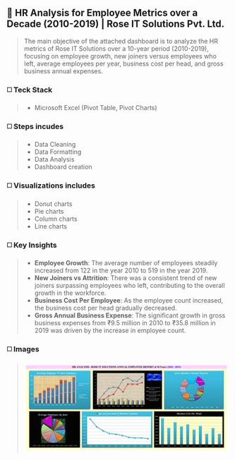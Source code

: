 ## 🔳 HR Analysis for Employee Metrics over a Decade (2010-2019) | Rose IT Solutions Pvt. Ltd.

>The main objective of the attached dashboard is to analyze the HR metrics of Rose IT Solutions over a 10-year period (2010-2019), focusing on employee growth, new joiners versus employees who left, average employees per year, business cost per head, and gross business annual expenses.

### ◻️ Teck Stack

>- Microsoft Excel (Pivot Table, Pivot Charts)

### ◻️ Steps incudes

>- Data Cleaning
>- Data Formatting
>- Data Analysis
>- Dashboard creation

### ◻️ Visualizations includes

>- Donut charts
>- Pie charts
>- Column charts
>- Line charts

### ◻️ Key Insights

>- **Employee Growth**: The average number of employees steadily increased from 122 in the year 2010 to 519 in the year 2019.
>- **New Joiners vs Attrition**: There was a consistent trend of new joiners surpassing employees who left, contributing to the overall growth in the workforce.
>- **Business Cost Per Employee**: As the employee count increased, the business cost per head gradually decreased.
>- **Gross Annual Business Expense**: The significant growth in gross business expenses from ₹9.5 million in 2010 to ₹35.8 million in 2019 was driven by the increase in employee count.

### ◻️ Images

>![HR Analysis](https://github.com/ialam085/HR_Analysis_Employee_Metrics_ROSE/blob/main/ROSE_HR_Analysis-1.png)
